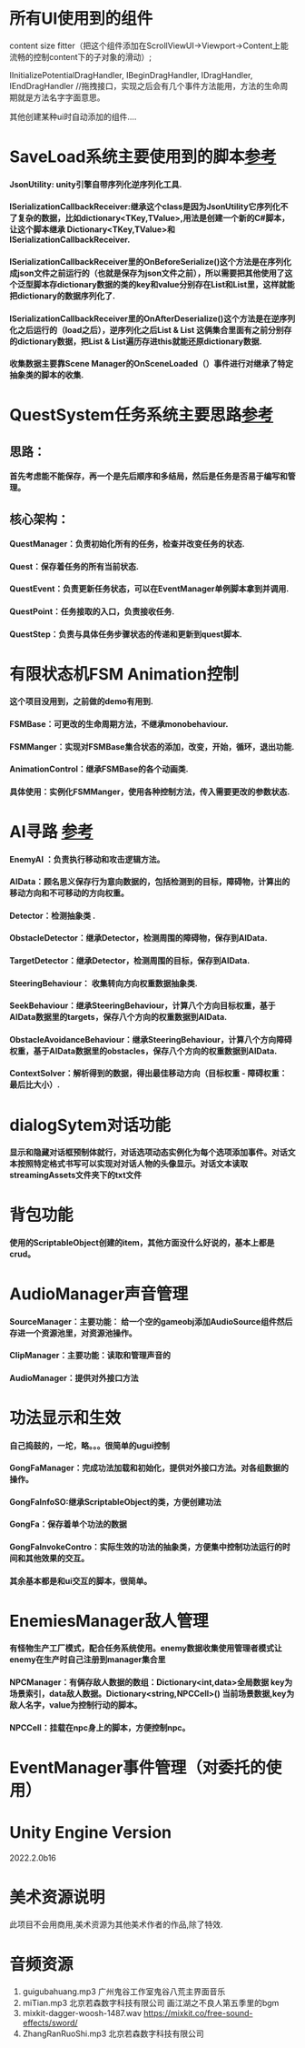# 所有UI使用到的组件
content size fitter（把这个组件添加在ScrollViewUI->Viewport->Content上能流畅的控制content下的子对象的滑动）;

IInitializePotentialDragHandler, IBeginDragHandler, IDragHandler, IEndDragHandler //拖拽接口，实现之后会有几个事件方法能用，方法的生命周期就是方法名字字面意思。

其他创建某种ui时自动添加的组件....

# SaveLoad系统主要使用到的脚本[参考](https://github.com/shapedbyrainstudios/save-load-system)
#### JsonUtility: unity引擎自带序列化逆序列化工具.

#### ISerializationCallbackReceiver:继承这个class是因为JsonUtility它序列化不了复杂的数据，比如dictionary<TKey,TValue>,用法是创建一个新的C#脚本，让这个脚本继承 Dictionary<TKey,TValue>和 ISerializationCallbackReceiver.

#### ISerializationCallbackReceiver里的OnBeforeSerialize()这个方法是在序列化成json文件之前运行的（也就是保存为json文件之前），所以需要把其他使用了这个泛型脚本存dictionary数据的类的key和value分别存在List<Key>和List<Value>里，这样就能把dictionary的数据序列化了.

#### ISerializationCallbackReceiver里的OnAfterDeserialize()这个方法是在逆序列化之后运行的（load之后），逆序列化之后List<Key> & List<Value> 这俩集合里面有之前分别存的dictionary数据，把List<Key> & List<Value>遍历存进this就能还原dictionary数据.

#### 收集数据主要靠Scene Manager的OnSceneLoaded（）事件进行对继承了特定抽象类的脚本的收集.

# QuestSystem任务系统主要思路[参考](https://github.com/shapedbyrainstudios/quest-system)
## 思路：
#### 首先考虑能不能保存，再一个是先后顺序和多结局，然后是任务是否易于编写和管理。
## 核心架构：
#### QuestManager：负责初始化所有的任务，检查并改变任务的状态.
#### Quest：保存着任务的所有当前状态.
#### QuestEvent：负责更新任务状态，可以在EventManager单例脚本拿到并调用.
#### QuestPoint：任务接取的入口，负责接收任务.
#### QuestStep：负责与具体任务步骤状态的传递和更新到quest脚本.

# 有限状态机FSM Animation控制

#### 这个项目没用到，之前做的demo有用到.
#### FSMBase：可更改的生命周期方法，不继承monobehaviour.
#### FSMManger：实现对FSMBase集合状态的添加，改变，开始，循环，退出功能.
#### AnimationControl：继承FSMBase的各个动画类.
#### 具体使用：实例化FSMManger，使用各种控制方法，传入需要更改的参数状态.

# AI寻路 [参考](https://github.com/SunnyValleyStudio/Unity-2D-Context-steering-AI)
#### EnemyAI ：负责执行移动和攻击逻辑方法。
#### AIData：顾名思义保存行为意向数据的，包括检测到的目标，障碍物，计算出的移动方向和不可移动的方向权重。

#### Detector：检测抽象类 .
#### ObstacleDetector：继承Detector，检测周围的障碍物，保存到AIData.
#### TargetDetector：继承Detector，检测周围的目标，保存到AIData.

#### SteeringBehaviour： 收集转向方向权重数据抽象类.
#### SeekBehaviour：继承SteeringBehaviour，计算八个方向目标权重，基于AIData数据里的targets，保存八个方向的权重数据到AIData.
#### ObstacleAvoidanceBehaviour：继承SteeringBehaviour，计算八个方向障碍权重，基于AIData数据里的obstacles，保存八个方向的权重数据到AIData.

#### ContextSolver：解析得到的数据，得出最佳移动方向（目标权重 - 障碍权重： 最后比大小）.

# dialogSytem对话功能
#### 显示和隐藏对话框预制体就行，对话选项动态实例化为每个选项添加事件。对话文本按照特定格式书写可以实现对对话人物的头像显示。对话文本读取streamingAssets文件夹下的txt文件

# 背包功能
#### 使用的ScriptableObject创建的item，其他方面没什么好说的，基本上都是crud。

# AudioManager声音管理
#### SourceManager：主要功能： 给一个空的gameobj添加AudioSource组件然后存进一个资源池里，对资源池操作。
#### ClipManager：主要功能：读取和管理声音的
#### AudioManager：提供对外接口方法

# 功法显示和生效
#### 自己捣鼓的，一坨，略。。。很简单的ugui控制
#### GongFaManager：完成功法加载和初始化，提供对外接口方法。对各组数据的操作。
#### GongFaInfoSO:继承ScriptableObject的类，方便创建功法
#### GongFa：保存着单个功法的数据
#### GongFaInvokeContro：实际生效的功法的抽象类，方便集中控制功法运行的时间和其他效果的交互。
#### 其余基本都是和ui交互的脚本，很简单。

# EnemiesManager敌人管理
#### 有怪物生产工厂模式，配合任务系统使用。enemy数据收集使用管理者模式让enemy在生产时自己注册到manager集合里
#### NPCManager：有俩存敌人数据的数组：Dictionary<int,data>全局数据 key为场景索引，data敌人数据。Dictionary<string,NPCCell>() 当前场景数据,key为敌人名字，value为控制行动的脚本。
#### NPCCell：挂载在npc身上的脚本，方便控制npc。

# EventManager事件管理（对委托的使用）

# Unity Engine Version
2022.2.0b16
# 美术资源说明
此项目不会用商用,美术资源为其他美术作者的作品,除了特效.
# 音频资源
1. guigubahuang.mp3 广州鬼谷工作室鬼谷八荒主界面音乐
2. miTian.mp3 北京若森数字科技有限公司 画江湖之不良人第五季里的bgm
3. mixkit-dagger-woosh-1487.wav https://mixkit.co/free-sound-effects/sword/
4. ZhangRanRuoShi.mp3 北京若森数字科技有限公司
